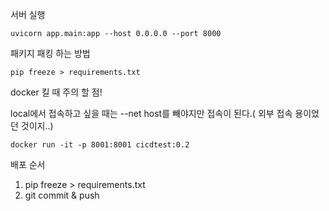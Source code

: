 서버 실행
```
uvicorn app.main:app --host 0.0.0.0 --port 8000
```

패키지 패킹 하는 방법
```
pip freeze > requirements.txt
```

docker 킬 때 주의 할 점!

local에서 접속하고 싶을 때는 --net host를 빼야지만 접속이 된다.( 외부 접속 용이었던 것이지..)
```
docker run -it -p 8001:8001 cicdtest:0.2 
```

배포 순서 
1. pip freeze > requirements.txt
2. git commit & push